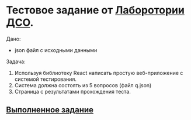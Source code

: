 # Тестовое задание от [Лаборотории ДСО](https://ldso.ru/).

Дано: 
- json файл с исходными данными

Задача: 
1. Используя библиотеку React написать простую веб-приложение с системой тестирования. 
2. Система должна состоять из 5 вопросов (файл q.json) 
3. Страница с результатами прохождения теста.

## [Выполненное задание](https://buhaistrikalo.github.io/ldso/)
